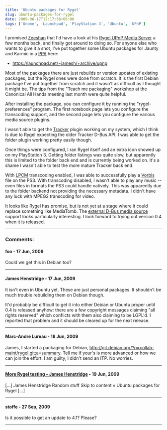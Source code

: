 ```yaml
---
title: 'Ubuntu packages for Rygel'
slug: ubuntu-packages-for-rygel
date: 2009-06-17T12:17:58+08:00
tags: ['Gnome', 'Launchpad', 'PlayStation 3', 'Ubuntu', 'UPnP']
---
```


I promised [Zeeshan](http://zee-nix.blogspot.com/) that I\'d have a look
at his [Rygel UPnP Media Server](http://live.gnome.org/Rygel) a few
months back, and finally got around to doing so. For anyone else who
wants to give it a shot, I\'ve put together some Ubuntu packages for
Jaunty and Karmic in a [PPA](https://help.launchpad.net/Packaging/PPA)
here:

-   <https://launchpad.net/~jamesh/+archive/upnp>

Most of the packages there are just rebuilds or version updates of
existing packages, but the Rygel ones were done from scratch. It is the
first Debian package I\'ve put together from scratch and it wasn\'t as
difficult as I thought it might be. The tips from the \"Teach me
packaging\" workshop at the Canonical All Hands meeting last month were
quite helpful.

After installing the package, you can configure it by running the
\"rygel-preferences\" program. The first notebook page lets you
configure the transcoding support, and the second page lets you
configure the various media source plugins.

I wasn\'t able to get the [Tracker](http://projects.gnome.org/tracker/)
plugin working on my system, which I think is due to Rygel expecting the
older Tracker D-Bus API. I was able to get the folder plugin working
pretty easily though.

Once things were configured, I ran Rygel itself and an extra icon showed
up on my PlayStation 3. Getting folder listings was quite slow, but
apparently this is limited to the folder back end and is currently being
worked on. It\'s a shame I wasn\'t able to test the more mature Tracker
back end.

With
[LPCM](http://en.wikipedia.org/wiki/Linear_pulse_code_modulation "Linear pulse code modulation")
transcoding enabled, I was able to successfully play a
[Vorbis](http://xiph.org/vorbis/) file on the PS3. With transcoding
disabled, I wasn\'t able to play any music \-- even files in formats the
PS3 could handle natively. This was apparently due to the folder
backend not providing the necessary metadata. I didn\'t have any luck
with MPEG2 transcoding for video.

It looks like Rygel has promise, but is not yet at a stage where it
could replace something like MediaTomb. The [external D-Bus media
source](http://live.gnome.org/Rygel/MediaServerSpec) support looks
particularly interesting. I look forward to trying out version 0.4 when
it is released.

---
### Comments:
#### foo - <time datetime="2009-06-17 14:13:55">17 Jun, 2009</time>

Could we get this in Debian too?

---
#### James Henstridge - <time datetime="2009-06-17 14:39:13">17 Jun, 2009</time>

It isn\'t even in Ubuntu yet. These are just personal packages. It
shouldn\'t be much trouble rebuilding them on Debian though.

It\'d probably be difficult to get it into either Debian or Ubuntu
proper until 0.4 is released anyhow: there are a few copyright messages
claiming \"all rights reserved\" which conflicts with them also claiming
to be LGPL\'d. I reported that problem and it should be cleared up for
the next release.

---
#### Marc-Andre Lureau - <time datetime="2009-06-18 03:07:36">18 Jun, 2009</time>

James, I started a packaging for Debian,
http://git.debian.org/?p=collab-maint/rygel.git;a=summary. Tell me if
your\'s is more advanced or how we can join the effort. I am guilty, I
didn\'t send an ITP. No worries.

---
#### [More Rygel testing - James Henstridge](more-rygel-testing.md) - <time datetime="2009-06-19 00:06:45">19 Jun, 2009</time>

\[\...\] James Henstridge Random stuff Skip to content « Ubuntu packages
for Rygel \[\...\]

---
#### stoffe - <time datetime="2009-09-27 18:27:48">27 Sep, 2009</time>

Is it possible to get an update to 4.1? Please?

---
